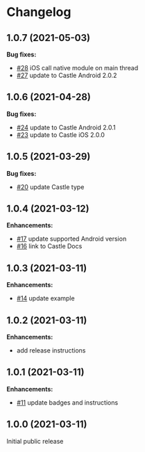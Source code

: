 # Changelog

## 1.0.7 (2021-05-03)
**Bug fixes:**

- [#28](https://github.com/castle/castle-react-native/pull/28) iOS call native module on main thread
- [#27](https://github.com/castle/castle-react-native/pull/27) update to Castle Android 2.0.2


## 1.0.6 (2021-04-28)
**Bug fixes:**

- [#24](https://github.com/castle/castle-react-native/pull/24) update to Castle Android 2.0.1
- [#23](https://github.com/castle/castle-react-native/pull/23) update to Castle iOS 2.0.0

## 1.0.5 (2021-03-29)
**Bug fixes:**

- [#20](https://github.com/castle/castle-react-native/pull/20) update Castle type

## 1.0.4 (2021-03-12)
**Enhancements:**

- [#17](https://github.com/castle/castle-react-native/pull/17) update supported Android version
- [#16](https://github.com/castle/castle-react-native/pull/16) link to Castle Docs

## 1.0.3 (2021-03-11)
**Enhancements:**

- [#14](https://github.com/castle/castle-react-native/pull/14) update example

## 1.0.2 (2021-03-11)
**Enhancements:**

- add release instructions

## 1.0.1 (2021-03-11)
**Enhancements:**

- [#11](https://github.com/castle/castle-react-native/pull/11) update badges and instructions

## 1.0.0 (2021-03-11)
Initial public release
